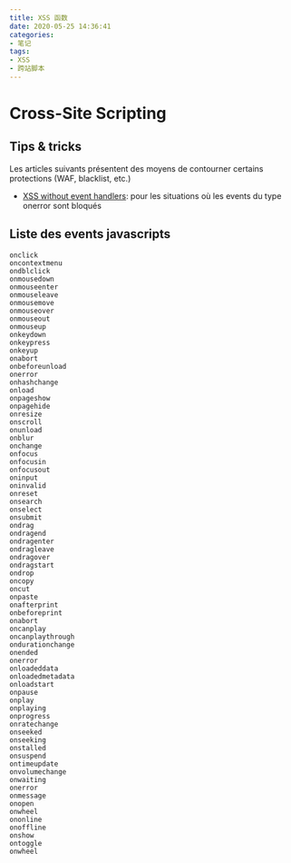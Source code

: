 ```yaml
---
title: XSS 函数
date: 2020-05-25 14:36:41
categories: 
- 笔记
tags: 
- XSS
- 跨站脚本
---
```

# Cross-Site Scripting

## Tips & tricks

Les articles suivants présentent des moyens de contourner certains protections (WAF, blacklist, etc.)

- [XSS without event handlers](https://brutelogic.com.br/blog/xss-without-event-handlers/): pour les situations où les events du type onerror sont bloqués

<!--more-->

## Liste des events javascripts

``` text
onclick
oncontextmenu
ondblclick
onmousedown
onmouseenter
onmouseleave
onmousemove
onmouseover
onmouseout
onmouseup
onkeydown
onkeypress
onkeyup
onabort
onbeforeunload
onerror
onhashchange
onload
onpageshow
onpagehide
onresize
onscroll
onunload
onblur
onchange
onfocus
onfocusin
onfocusout
oninput
oninvalid
onreset
onsearch
onselect
onsubmit
ondrag
ondragend
ondragenter
ondragleave
ondragover
ondragstart
ondrop
oncopy
oncut
onpaste
onafterprint
onbeforeprint
onabort
oncanplay
oncanplaythrough
ondurationchange
onended
onerror
onloadeddata
onloadedmetadata
onloadstart
onpause
onplay
onplaying
onprogress
onratechange
onseeked
onseeking
onstalled
onsuspend
ontimeupdate
onvolumechange
onwaiting
onerror
onmessage
onopen
onwheel
ononline
onoffline
onshow
ontoggle
onwheel
```

